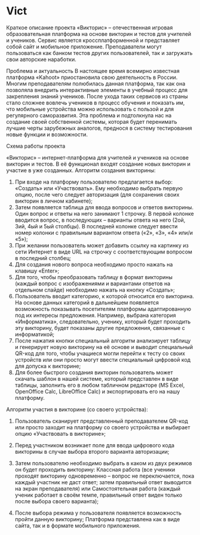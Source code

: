 # Vict
Краткое описание проекта
«Викторис» – отечественная игровая образовательная платформа на основе викторин и тестов для учителей и учеников. Сервис является кроссплатформенной и представляет собой сайт и мобильное приложение. Преподаватели могут пользоваться как банком тестов других пользователей, так и загружать свои авторские наработки.

Проблема и актуальность
В настоящее время всемирно известная платформа «Kahoot» приостановила свою деятельность в России. Многим преподавателям полюбилась данная платформа, так как она позволяла внедрить интерактивные элементы в учебный процесс для закрепления знаний учеников. После ухода таких сервисов из страны стало сложнее вовлечь учеников в процесс обучения и показать им, что мобильные устройства можно использовать с пользой и для регулярного саморазвития. Эта проблема и подтолкнула нас на создание своей собственной системы, которая будет перенимать лучшие черты зарубежных аналогов, преднося в систему тестирования новые функции и возможности.

Схема работы проекта

«Викторис» – интернет-платформа для учителей и учеников на основе викторин и тестов. В её функционал входят создание новых викторин и участие в уже созданных.
Алгоритм создания викторины:
1)	При входе на платформу пользователю предлагается выбор: «Создать» или «Участвовать». Ему необходимо выбрать первую опцию, после чего следует авторизация (для сохранения своих викторин в личном кабинете);
2)	Затем появляется таблица для ввода вопросов и ответов викторины. Один вопрос и ответы на него занимают 1 строчку.  В первой колонке вводится вопрос, в последующих – варианты ответа на него (2ой, 3ий, 4ый и 5ый столбцы). В последней колонке следует ввести номер колонки с правильным вариантом ответа («2», «3», «4» или/и «5»);
3)	При желании пользователь может добавить ссылку на картинку из сети Интернет в виде URL на строчку с соответствующим вопросом в последний столбец;
4)	Для создания нового вопроса необходимо просто нажать на клавишу «Enter»;
5)	Для того, чтобы преобразовать таблицу в формат викторины (каждый вопрос с изображениями и вариантами ответов на отдельном слайде) необходимо нажать на кнопку «Создать»;
6)	Пользователь вводит категорию, к которой относится его викторина. На основе данных категорий в дальнейшем появляется возможность показывать посетителям платформы адаптированную под их интересы предложения. Например, выбрана категория «Информатика», следовательно, ученику, который будет проходить эту викторину, будет показаны другие предложения, связанные с информатикой;
7)	После нажатия кнопки специальный алгоритм анализирует таблицу и генерирует новую викторину на её основе и выводит специальный QR-код для того, чтобы учащиеся могли перейти к тесту со своих устройств или они просто могут ввести специальный цифровой код для допуска к викторине;
8) 	Для более быстрого создания викторин пользователь может скачать шаблон в нашей системе, который представлен в виде таблицы, заполнить его в любом табличном редакторе (MS Excel, OpenOffice Calc, LibreOffice Calc) и экспортировать его на нашу платформу.

Алгоритм участия в викторине (со своего устройства): 
1)	Пользователь сканирует представленный преподавателем QR-код или просто заходит на платформу со своего устройства и выбирает опцию «Участвовать в викторине»;
2)	Перед участником возникает поле для ввода цифрового кода викторины в случае выбора второго варианта авторизации;

3)	Затем пользователю необходимо выбрать в каком из двух режимов он будет проходить викторину: Классная работа (все ученики проходят викторину одновременно – вопрос не переключается, пока каждый участник не даст ответ; затем правильный ответ выводится на экран преподавателя) или Самостоятельная работа (каждый ученик работает в своём темпе, правильный ответ виден только после выбора своего варианта);
4)	После выбора режима у пользователя появляется возможность пройти данную викторину;
 Платформа представлена как в виде сайта, так и в формате мобильного приложения.
